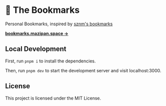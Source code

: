 # 📍 The Bookmarks

Personal Bookmarks, inspired by [sznm's bookmarks](https://base.sznm.dev/bookmarks)

[**bookmarks.mazipan.space →**](https://bookmarks.mazipan.space/)

## Local Development

First, run `pnpm i` to install the dependencies.

Then, run `pnpm dev` to start the development server and visit localhost:3000.

## License

This project is licensed under the MIT License.
